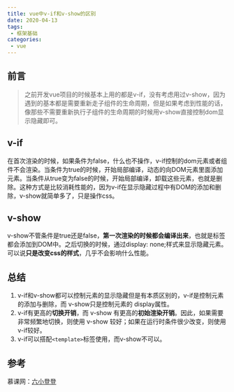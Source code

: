 ```yaml
---
title: vue中v-if和v-show的区别
date: 2020-04-13
tags:
 - 框架基础       
categories: 
 - vue
---
```

## 前言
> 之前开发vue项目的时候基本上用的都是v-if，没有考虑用过v-show，因为遇到的基本都是需要重新走子组件的生命周期，但是如果考虑到性能的话，像那些不需要重新执行子组件的生命周期的时候用v-show直接控制dom显示隐藏即可。

## v-if
在首次渲染的时候，如果条件为false，什么也不操作，v-if控制的dom元素或者组件不会渲染。当条件为true的时候，开始局部编译，动态的向DOM元素里面添加元素。当条件从true变为false的时候，开始局部编译，卸载这些元素，也就是删除。这种方式是比较消耗性能的，因为v-if在显示隐藏过程中有DOM的添加和删除，v-show就简单多了，只是操作css。

## v-show
v-show不管条件是true还是false，**第一次渲染的时候都会编译出来**，也就是标签都会添加到DOM中。之后切换的时候，通过display: none;样式来显示隐藏元素。可以说**只是改变css的样式**，几乎不会影响什么性能。


## 总结
1. v-if和v-show都可以控制元素的显示隐藏但是有本质区别的，v-if是控制元素的添加与删除，而 v-show只是控制元素的 display属性。
2. v-if有更高的**切换开销**，而 v-show 有更高的**初始渲染开销**。因此，如果需要非常频繁地切换，则使用 v-show 较好；如果在运行时条件很少改变，则使用 v-if较好。
3. v-if可以搭配`<template>`标签使用，而v-show不可以。

## 参考

慕课网：[六小登登](https://www.imooc.com/article/264961)
